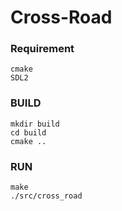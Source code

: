 # Cross-Road

### Requirement
```
cmake
SDL2
```

### BUILD
```
mkdir build
cd build
cmake ..
```

### RUN
```
make
./src/cross_road
```
